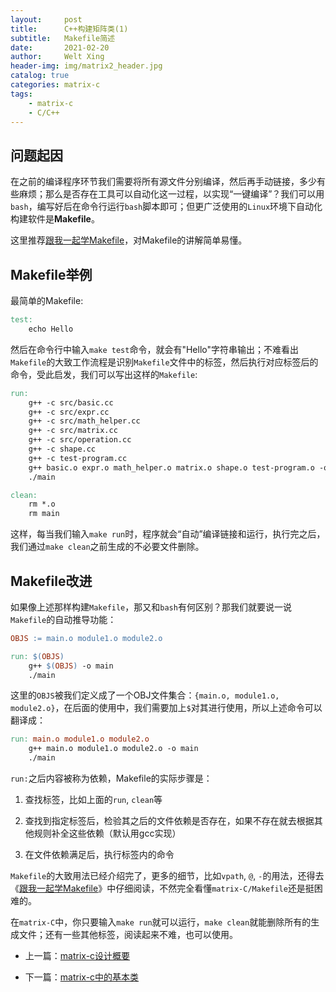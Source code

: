 ```yaml
---
layout:     post
title:      C++构建矩阵类(1)
subtitle:   Makefile简述
date:       2021-02-20
author:     Welt Xing
header-img: img/matrix2_header.jpg
catalog: true
categories: matrix-c
tags:
    - matrix-c
    - C/C++
---
```


## 问题起因

在之前的编译程序环节我们需要将所有源文件分别编译，然后再手动链接，多少有些麻烦；那么是否存在工具可以自动化这一过程，以实现“一键编译”？我们可以用`bash`，编写好后在命令行运行`bash`脚本即可；但更广泛使用的`Linux`环境下自动化构建软件是**Makefile**。

这里推荐[跟我一起学Makefile](https://seisman.github.io/how-to-write-makefile/index.html)，对Makefile的讲解简单易懂。

## Makefile举例

最简单的Makefile:

```makefile
test:
    echo Hello
```

然后在命令行中输入`make test`命令，就会有"Hello"字符串输出；不难看出`Makefile`的大致工作流程是识别`Makefile`文件中的标签，然后执行对应标签后的命令，受此启发，我们可以写出这样的`Makefile`:

```makefile
run:
    g++ -c src/basic.cc 
    g++ -c src/expr.cc 
    g++ -c src/math_helper.cc 
    g++ -c src/matrix.cc 
    g++ -c src/operation.cc 
    g++ -c shape.cc 
    g++ -c test-program.cc
    g++ basic.o expr.o math_helper.o matrix.o shape.o test-program.o -o main
    ./main

clean:
    rm *.o
    rm main
```

这样，每当我们输入`make run`时，程序就会“自动”编译链接和运行，执行完之后，我们通过`make clean`之前生成的不必要文件删除。

## Makefile改进

如果像上述那样构建`Makefile`，那又和`bash`有何区别？那我们就要说一说`Makefile`的自动推导功能：

```makefile
OBJS := main.o module1.o module2.o

run: $(OBJS)
    g++ $(OBJS) -o main
    ./main
```

这里的`OBJS`被我们定义成了一个OBJ文件集合：`{main.o, module1.o, module2.o}`，在后面的使用中，我们需要加上`$`对其进行使用，所以上述命令可以翻译成：

```makefile
run: main.o module1.o module2.o
    g++ main.o module1.o module2.o -o main
    ./main
```

`run:`之后内容被称为依赖，Makefile的实际步骤是：

1. 查找标签，比如上面的`run`, `clean`等

2. 查找到指定标签后，检验其之后的文件依赖是否存在，如果不存在就去根据其他规则补全这些依赖（默认用gcc实现）

3. 在文件依赖满足后，执行标签内的命令

`Makefile`的大致用法已经介绍完了，更多的细节，比如`vpath`, `@`, `-`的用法，还得去《[跟我一起学Makefile](https://seisman.github.io/how-to-write-makefile/index.html)》中仔细阅读，不然完全看懂`matrix-C/Makefile`还是挺困难的。

在`matrix-C`中，你只要输入`make run`就可以运行，`make clean`就能删除所有的生成文件；还有一些其他标签，阅读起来不难，也可以使用。

- 上一篇：[matrix-c设计概要](https://welts.xyz/matrix-c/2021/02/20/matrix1/)

- 下一篇：[matrix-c中的基本类](https://welts.xyz/matrix-c/2021/02/20/matrix3/)
